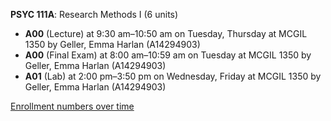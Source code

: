 **PSYC 111A**: Research Methods I (6 units)

- **A00** (Lecture) at 9:30 am–10:50 am on Tuesday, Thursday at MCGIL 1350 by Geller, Emma Harlan (A14294903)
- **A00** (Final Exam) at 8:00 am–10:59 am on Tuesday at MCGIL 1350 by Geller, Emma Harlan (A14294903)
- **A01** (Lab) at 2:00 pm–3:50 pm on Wednesday, Friday at MCGIL 1350 by Geller, Emma Harlan (A14294903)

[Enrollment numbers over time](./PSYC111A.tsv)
